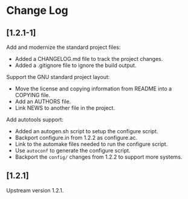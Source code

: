 # Change Log

## [1.2.1-1]

Add and modernize the standard project files:

  * Added a CHANGELOG.md file to track the project changes.
  * Added a .gitignore file to ignore the build output.

Support the GNU standard project layout:

  * Move the license and copying information from README into a COPYING file.
  * Add an AUTHORS file.
  * Link NEWS to another file in the project.

Add autotools support:

  * Added an autogen.sh script to setup the configure script.
  * Backport configure.in from 1.2.2 as configure.ac.
  * Link to the automake files needed to run the configure script.
  * Use `autoconf` to generate the configure script.
  * Backport the `config/` changes from 1.2.2 to support more systems.

## [1.2.1]

Upstream version 1.2.1.
